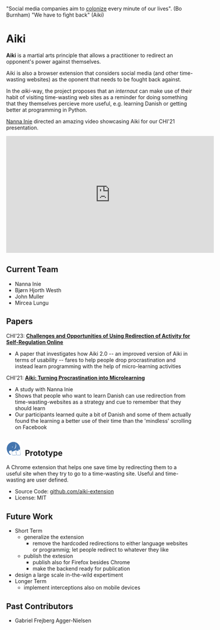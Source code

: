 

"Social media companies aim to [colonize](https://twitter.com/JoshuaPHilll/status/1587857229054705666) every minute of our lives". (Bo Burnham)
"We have to fight back" (Aiki)

# Aiki

**Aiki** is a martial arts principle that allows a practitioner to redirect an opponent's power against themselves. 

Aiki is also a browser extension that considers social media (and other time-wasting websites) as the oponent that needs to be fought back against.

In the *aiki*-way, the project proposes that an *internaut* can make use of their habit of visiting time-wasting web sites as a reminder for doing something that they themselves percieve more useful, e.g. learning Danish or getting better at programming in Python. 

[Nanna Inie](https://pure.itu.dk/en/persons/nanna-inie) directed an amazing video showcasing Aiki for our CHI'21 presentation. 

<iframe width="560" height="315" src="https://www.youtube.com/embed/4o2DFV7VS9g" title="YouTube video player" frameborder="0" allow="accelerometer; autoplay; clipboard-write; encrypted-media; gyroscope; picture-in-picture; web-share" allowfullscreen></iframe>


## Current Team
- Nanna Inie
- Bjørn Hjorth Westh
- John Muller
- Mircea Lungu



## Papers

CHI'23: [**Challenges and Opportunities of Using Redirection of Activity for Self-Regulation Online**](../docs/assets/papers/Aiki-CHI23.pdf)
- A paper that investigates how Aiki 2.0 -- an improved version of Aiki in terms of usability -- fares to help people drop procrastination and instead learn programming with the help of micro-learning activities

CHI'21: [**Aiki: Turning Procrastination into Microlearning**](../docs/assets/papers/Aiki-CHI21.pdf) 
- A study with Nanna Inie 
- Shows that people who want to learn Danish can use redirection from time-wasting-websites as a strategy and cue to remember that they should learn
 - Our participants learned quite a bit of Danish and some of them actually found the learning a better use of their time than the 'mindless' scrolling on Facebook


<h2><img src="/docs/assets/icons/aiki-logo.png" style="width:40px; margin-right: 0.5em"/>Prototype</h2>
A Chrome extension that helps one save time by redirecting them to a useful site when they try to go to a time-wasting site. Useful and time-wasting are user defined. 

- Source Code: [github.com/aiki-extension](https://github.com/Aiki-Extension/Aiki)
- License: MIT




## Future Work
- Short Term
	- generalize the extension
		- remove the hardcoded redirections to either language websites or programmig; let people redirect to whatever they like
	- publish the extesion 
		- publish also for Firefox besides Chrome
		- make the backend ready for publication
- design a large scale in-the-wild expertiment 
- Longer Term
	- implement interceptions also on mobile devices 

## Past Contributors
- Gabriel Frejberg Agger-Nielsen
